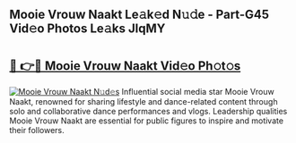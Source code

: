 ## Mooie Vrouw Naakt Le𝚊k𝚎d N𝚞𝚍e - Part-G45 Vid𝚎o Photos Le𝚊ks JlqMY

# <h2><a href="http://fb3xir.evod.top/?m=Mooie+Vrouw+Naakt">🔗 👉🔴 Mooie Vrouw Naakt Vid𝚎o Ph𝚘t𝚘s</a></h2>

[![Mooie Vrouw Naakt N𝚞d𝚎s](https://i.imgur.com/8V9OHl7.gif)](http://fb3xir.evod.top/?m=Mooie+Vrouw+Naakt)
Influential social media star Mooie Vrouw Naakt, renowned for sharing lifestyle and dance-related content through solo and collaborative dance performances and vlogs. Leadership qualities Mooie Vrouw Naakt are essential for public figures to inspire and motivate their followers. 
